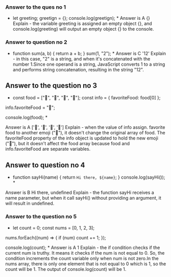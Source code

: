 ### Answer to the ques no 1
* let greeting;
greetign = {};
console.log(greetign); *
Answer is A {}
Explain - the variable greeting is assigned an empty object {}, and console.log(greeting) will output an empty object {} to the console.

### Answer to question no 2 
* function sum(a, b) {
  return a + b;
}
sum(1, "2"); *
Answer is C '12'
Explain - in this case, "2" is a string, and when it's concatenated with the number 1.Since one operand is a string, JavaScript converts 1 to a string and performs string concatenation, resulting in the string "12".

## Answer to the question no 3
* const food = ["🍕", "🍫", "🥑", "🍔"];
const info = { favoriteFood: food[0] };

info.favoriteFood = "🍝";

console.log(food); *

Answer is A ['🍕', '🍫', '🥑', '🍔']
Explain - when the value of info assign. favorite food to another emoji ("🍝"), it doesn't change the original array of food. The favoriteFood property of the info object is updated to hold the new emoji ("🍝"), but it doesn't affect the food array because food and info.favoriteFood are separate variables.

## Answer to question no 4

* function sayHi(name) {
  return `Hi there, ${name}`;
}
console.log(sayHi()); *

Answer is B Hi there, undefined
Explain - the function sayHi receives a name parameter, but when it call sayHi() without providing an argument, it will result in undefined.

### Answer to the question no 5 
* let count = 0;
const nums = [0, 1, 2, 3];

nums.forEach((num) => {
  if (num) count += 1;
});

console.log(count); *
Answer is A 1
Explain - the if condition checks if the current num is truthy. It means it checks if the num is not equal to 0. So, the condition increments the count variable only when num is not zero.In the nums array, there is only one element that is not equal to 0 which is 1, so the count will be 1. The output of console.log(count) will be 1.
